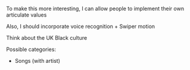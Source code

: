 To make this more interesting, I can allow people to implement their own articulate values

Also, I should incorporate voice recognition + Swiper motion

Think about the UK Black culture


Possible categories:
- Songs (with artist)